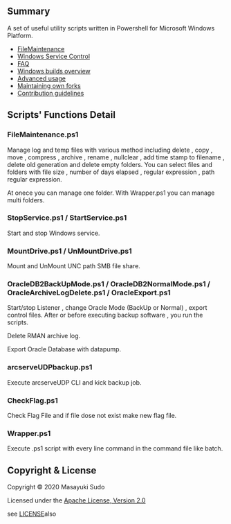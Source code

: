 ## Summary

A set of useful utility scripts written in Powershell for Microsoft Windows Platform.

 - [FileMaintenance](#FileMaintenance.ps1)
 - [Windows Service Control](#StopService.ps1)
 - [FAQ](#faq)
 - [Windows builds overview](#windows-builds-overview)
 - [Advanced usage](#advanced-usage)
 - [Maintaining own forks](#maintaining-own-forks)
 - [Contribution guidelines](#contribution-guidelines)

## Scripts' Functions Detail

### FileMaintenance.ps1

Manage log and temp files with various method including delete , copy , move , compress , archive , rename , nullclear , add time stamp to filename , delete old generation and delete empty folders.
You can select files and folders with file size , number of days elapsed , regular expression , path regular expression.

At onece you can manage one folder. With Wrapper.ps1 you can manage multi folders.


### StopService.ps1 / StartService.ps1

Start and stop Windows service.


### MountDrive.ps1 / UnMountDrive.ps1

Mount and UnMount UNC path SMB file share.


### OracleDB2BackUpMode.ps1 / OracleDB2NormalMode.ps1 / OracleArchiveLogDelete.ps1 / OracleExport.ps1

Start/stop Listener , change Oracle Mode (BackUp or Normal) , export control files.
After or before executing backup software , you run the scripts.

Delete RMAN archive log.

Export Oracle Database with datapump.


### arcserveUDPbackup.ps1

Execute arcserveUDP CLI and kick backup job.

### CheckFlag.ps1

Check Flag File and if file dose not exist make new flag file.

### Wrapper.ps1

Execute .ps1 script with every line command in the command file like batch.


## Copyright & License
Copyright &copy; 2020 Masayuki Sudo

Licensed under the [Apache License, Version 2.0][Apache]

see [LICENSE](./License.txt)also

[Apache]: http://www.apache.org/licenses/LICENSE-2.0
